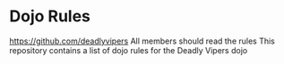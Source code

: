 Dojo Rules
==========
https://github.com/deadlyvipers
All members should read the rules
This repository contains a list of dojo rules for the Deadly Vipers dojo

